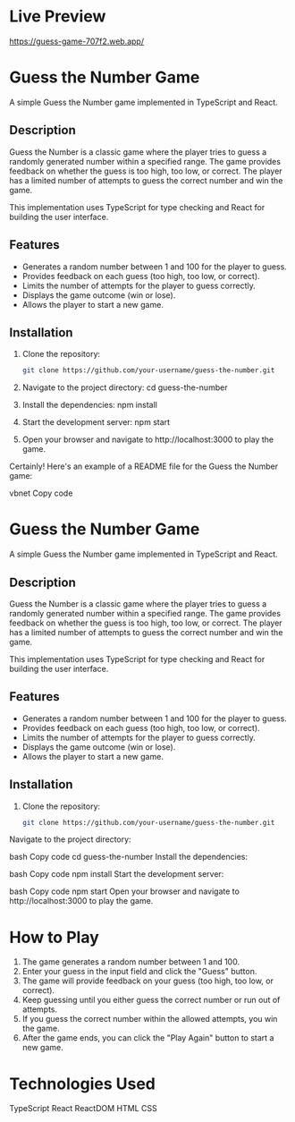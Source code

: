 # Live Preview
  https://guess-game-707f2.web.app/
  
# Guess the Number Game

A simple Guess the Number game implemented in TypeScript and React.

## Description

Guess the Number is a classic game where the player tries to guess a randomly generated number within a specified range. The game provides feedback on whether the guess is too high, too low, or correct. The player has a limited number of attempts to guess the correct number and win the game.

This implementation uses TypeScript for type checking and React for building the user interface.

## Features

- Generates a random number between 1 and 100 for the player to guess.
- Provides feedback on each guess (too high, too low, or correct).
- Limits the number of attempts for the player to guess correctly.
- Displays the game outcome (win or lose).
- Allows the player to start a new game.

## Installation

1. Clone the repository:

   ```bash
   git clone https://github.com/your-username/guess-the-number.git

2. Navigate to the project directory:
   cd guess-the-number
   
3. Install the dependencies:
   npm install
   
4. Start the development server:
   npm start

5. Open your browser and navigate to http://localhost:3000 to play the game.


Certainly! Here's an example of a README file for the Guess the Number game:

vbnet
Copy code
# Guess the Number Game

A simple Guess the Number game implemented in TypeScript and React.

## Description

Guess the Number is a classic game where the player tries to guess a randomly generated number within a specified range. The game provides feedback on whether the guess is too high, too low, or correct. The player has a limited number of attempts to guess the correct number and win the game.

This implementation uses TypeScript for type checking and React for building the user interface.

## Features

- Generates a random number between 1 and 100 for the player to guess.
- Provides feedback on each guess (too high, too low, or correct).
- Limits the number of attempts for the player to guess correctly.
- Displays the game outcome (win or lose).
- Allows the player to start a new game.

## Installation

1. Clone the repository:

   ```bash
   git clone https://github.com/your-username/guess-the-number.git
Navigate to the project directory:

bash
Copy code
cd guess-the-number
Install the dependencies:

bash
Copy code
npm install
Start the development server:

bash
Copy code
npm start
Open your browser and navigate to http://localhost:3000 to play the game.

# How to Play
1. The game generates a random number between 1 and 100.
2. Enter your guess in the input field and click the "Guess" button.
3. The game will provide feedback on your guess (too high, too low, or correct).
4. Keep guessing until you either guess the correct number or run out of attempts.
5. If you guess the correct number within the allowed attempts, you win the game.
6. After the game ends, you can click the "Play Again" button to start a new game.

# Technologies Used
TypeScript
React
ReactDOM
HTML
CSS
